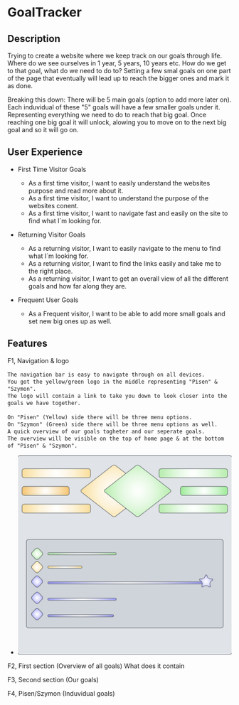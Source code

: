 # GoalTracker

## Description
Trying to create a website where we keep track on our goals through life.
Where do we see ourselves in 1 year, 5 years, 10 years etc.
How do we get to that goal, what do we need to do to?
Setting a few smal goals on one part of the page that eventually will lead up to reach the bigger ones and mark it as done.

Breaking this down:
There will be 5 main goals (option to add more later on).
Each induvidual of these "5" goals will have a few smaller goals under it.
Representing everything we need to do to reach that big goal.
Once reaching one big goal it will unlock, alowing you to move on to the next big goal and so it will go on.

## User Experience
* First Time Visitor Goals
    * As a first time visitor, I want to easily understand the websites purpose and read more about it.
    * As a first time visitor, I want to understand the purpose of the websites conent.
    * As a first time visitor, I want to navigate fast and easily on the site to find what I´m looking for.

* Returning Visitor Goals
    * As a returning visitor, I want to easily navigate to the menu to find what I´m looking for.
    * As a returning visitor, I want to find the links easily and take me to the right place.
    * As a returning visitor, I want to get an overall view of all the different goals and how far along they are.

* Frequent User Goals
    * As a Frequent visitor, I want to be able to add more small goals and set new big ones up as well.

## Features
F1, Navigation & logo
    
    The navigation bar is easy to navigate through on all devices.
    You got the yellow/green logo in the middle representing "Pisen" & "Szymon".
    The logo will contain a link to take you down to look closer into the goals we have together.

    On "Pisen" (Yellow) side there will be three menu options.
    On "Szymon" (Green) side there will be three menu options as well.
    A quick overview of our goals togheter and our seperate goals.
    The overview will be visible on the top of home page & at the bottom of "Pisen" & "Szymon".
* ![screenshot](images.readme/lucidchart-home-page.png)

F2, First section (Overview of all goals)
    What does it contain

F3, Second section (Our goals)


F4, Pisen/Szymon (Induvidual goals)
